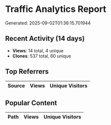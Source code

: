 # Traffic Analytics Report

Generated: 2025-09-02T01:36:15.701944

## Recent Activity (14 days)

- **Views**: 14 total, 4 unique
- **Clones**: 537 total, 60 unique

## Top Referrers

| Source | Views | Unique Visitors |
|--------|-------|-----------------|

## Popular Content

| Path | Views | Unique Visitors |
|------|-------|------------------|
